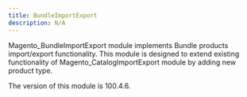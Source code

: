 ```yaml
---
title: BundleImportExport
description: N/A
---
```


Magento_BundleImportExport module implements Bundle products import/export functionality.
This module is designed to extend existing functionality of Magento_CatalogImportExport module by adding new product type.

<InlineAlert slots="text" />
The version of this module is 100.4.6.
